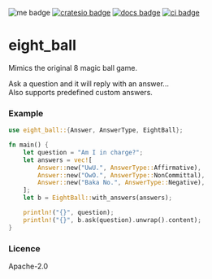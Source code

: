 ![me badge]
[![cratesio badge]][cratesio link]
[![docs badge][]][docs link]
[![ci badge][]][ci link]

# eight_ball
Mimics the original 8 magic ball game.

Ask a question and it will reply with an answer...  
Also supports predefined custom answers.


### Example
```rust
use eight_ball::{Answer, AnswerType, EightBall};

fn main() {
    let question = "Am I in charge?";
    let answers = vec![
        Answer::new("UwU.", AnswerType::Affirmative),
        Answer::new("OwO.", AnswerType::NonCommittal),
        Answer::new("Baka No.", AnswerType::Negative),
    ];
    let b = EightBall::with_answers(answers);

    println!("{}", question);
    println!("{}", b.ask(question).unwrap().content);
}

```

### Licence
Apache-2.0

[me badge]: https://img.shields.io/badge/fun%20fact-this%20is%20a%20project-271b66.svg?style=flat-square

[cratesio link]: https://crates.io/crates/eight_ball
[cratesio badge]: https://img.shields.io/crates/v/eight_ball.svg?style=flat-square

[docs link]: https://docs.rs/eight_ball
[docs badge]: https://img.shields.io/badge/docs-online-5023dd.svg?style=flat-square

[ci link]: https://travis-ci.org/AregevDev/eight_ball
[ci badge]: https://img.shields.io/travis/AregevDev/eight_ball/master.svg?style=flat-square
